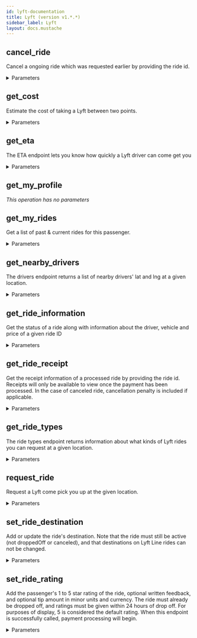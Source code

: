 ```yaml
---
id: lyft-documentation
title: Lyft (version v1.*.*)
sidebar_label: Lyft
layout: docs.mustache
---
```


## cancel_ride

Cancel a ongoing ride which was requested earlier by providing the ride id.


<details><summary>Parameters</summary>

#### id (required)

The ID of the ride

**Type:** string

#### $body

**Type:** object

</details>

## get_cost

Estimate the cost of taking a Lyft between two points.


<details><summary>Parameters</summary>

#### start_lat (required)

Latitude of the starting location

**Type:** number

#### start_lng (required)

Longitude of the starting location

**Type:** number

#### end_lat

Latitude of the ending location

**Type:** number

#### end_lng

Longitude of the ending location

**Type:** number

#### ride_type

ID of a ride type

**Type:** string

**Potential values:** lyft, lyft_line, lyft_plus, lyft_premier, lyft_lux, lyft_luxsuv

</details>

## get_eta

The ETA endpoint lets you know how quickly a Lyft driver can come get you


<details><summary>Parameters</summary>

#### lat (required)

Latitude of a location

**Type:** number

#### lng (required)

Longitude of a location

**Type:** number

#### destination_lat

Latitude of destination location

**Type:** number

#### destination_lng

Longitude of destination location

**Type:** number

#### ride_type

ID of a ride type

**Type:** string

**Potential values:** lyft, lyft_line, lyft_plus, lyft_premier, lyft_lux, lyft_luxsuv

</details>

## get_my_profile



*This operation has no parameters*

## get_my_rides

Get a list of past & current rides for this passenger.


<details><summary>Parameters</summary>

#### start_time (required)

Restrict to rides starting after this point in time. The earliest supported date is 2015-01-01T00:00:00+00:00


**Type:** date-time

#### end_time

Restrict to rides starting before this point in time. The earliest supported date is 2015-01-01T00:00:00+00:00


**Type:** date-time

#### limit

The maximum number of rides to return. The default limit is 10 if not specified. The maximum allowed value is 50, an integer greater that 50 will return at most 50 results.


**Type:** integer

</details>

## get_nearby_drivers

The drivers endpoint returns a list of nearby drivers' lat and lng at a given location.


<details><summary>Parameters</summary>

#### lat (required)

Latitude of a location

**Type:** number

#### lng (required)

Longitude of a location

**Type:** number

</details>

## get_ride_information

Get the status of a ride along with information about the driver, vehicle and price of a given ride ID


<details><summary>Parameters</summary>

#### id (required)

The ID of the ride

**Type:** string

</details>

## get_ride_receipt

Get the receipt information of a processed ride by providing the ride id. Receipts will only be available to view once the payment has been processed. In the case of canceled ride, cancellation penalty is included if applicable.


<details><summary>Parameters</summary>

#### id (required)

The ID of the ride

**Type:** string

</details>

## get_ride_types

The ride types endpoint returns information about what kinds of Lyft rides you can request at a given location.


<details><summary>Parameters</summary>

#### lat (required)

Latitude of a location

**Type:** number

#### lng (required)

Longitude of a location

**Type:** number

#### ride_type

ID of a ride type

**Type:** string

**Potential values:** lyft, lyft_line, lyft_plus, lyft_premier, lyft_lux, lyft_luxsuv

</details>

## request_ride

Request a Lyft come pick you up at the given location.


<details><summary>Parameters</summary>

#### $body

Ride request information

**Type:** object

</details>

## set_ride_destination

Add or update the ride's destination. Note that the ride must still be active (not droppedOff or canceled), and that destinations on Lyft Line rides can not be changed.


<details><summary>Parameters</summary>

#### id (required)

The ID of the ride

**Type:** string

#### $body

The coordinates and optional address of the destination

**Type:** object

</details>

## set_ride_rating

Add the passenger's 1 to 5 star rating of the ride, optional written feedback, and optional tip amount in minor units and currency. The ride must already be dropped off, and ratings must be given within 24 hours of drop off. For purposes of display, 5 is considered the default rating. When this endpoint is successfully called, payment processing will begin.


<details><summary>Parameters</summary>

#### id (required)

The ID of the ride

**Type:** string

#### $body

The rating and optional feedback

**Type:** object

</details>

